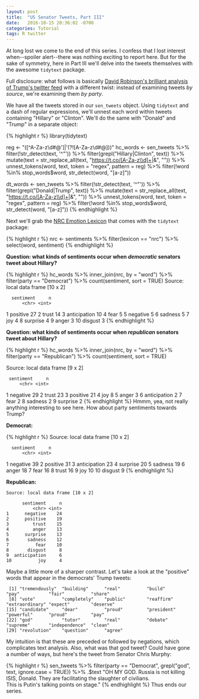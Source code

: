```yaml
---
layout: post
title:  "US Senator Tweets, Part III"
date:   2016-10-15 20:36:02 -0700
categories: Tutorial
tags: R twitter
---
```


At long lost we come to the end of this series. I confess that I lost interest when--spoiler alert--there was nothing exciting 
to report here. But for the sake of symmetry, here in Part III we'll delve into the tweets themselves with the awesome `tidytext` package.

Full disclosure: what follows is basically [David Robinson's brilliant analysis of Trump's twitter feed](http://varianceexplained.org/r/trump-tweets/) with a different
twist: instead of examining tweets *by source*, we're examining them *by party*. 

<!--more-->

We have all the tweets stored in our `sen_tweets` object. Using `tidytext` and a dash of regular expressions, we'll unnest each word
within tweets containing "Hillary" or "Clinton". We'll do the same with "Donald" and "Trump" in a separate object:

{% highlight r %}
library(tidytext)

reg <- "([^A-Za-z\\d#@']|'(?![A-Za-z\\d#@]))"
hc_words <- sen_tweets %>%
  filter(!str_detect(text, '^"')) %>%
  filter(grepl("Hillary|Clinton", text)) %>% 
  mutate(text = str_replace_all(text, "https://t.co/[A-Za-z\\d]+|&amp;", "")) %>%
  unnest_tokens(word, text, token = "regex", pattern = reg) %>%
  filter(!word %in% stop_words$word,
         str_detect(word, "[a-z]"))
         
dt_words <- sen_tweets %>%
  filter(!str_detect(text, '^"')) %>%
  filter(grepl("Donald|Trump", text)) %>% 
  mutate(text = str_replace_all(text, "https://t.co/[A-Za-z\\d]+|&amp;", "")) %>%
  unnest_tokens(word, text, token = "regex", pattern = reg) %>%
  filter(!word %in% stop_words$word,
         str_detect(word, "[a-z]"))
{% endhighlight %}

Next we'll grab the [NRC Emotion Lexicon](http://saifmohammad.com/WebPages/NRC-Emotion-Lexicon.htm) that comes with the `tidytext` package:

{% highlight r %}
nrc <- sentiments %>%
  filter(lexicon == "nrc") %>%
  select(word, sentiment)
{% endhighlight %}

**Question: what kinds of sentiments occur when *democratic* senators tweet about Hillary?**

{% highlight r %}
hc_words %>%
  inner_join(nrc, by = "word") %>%
  filter(party == "Democrat") %>% 
  count(sentiment, sort = TRUE)
Source: local data frame [10 x 2]

      sentiment     n
          <chr> <int>
1      positive    27
2         trust    14
3  anticipation    10
4          fear     5
5      negative     5
6       sadness     5
7           joy     4
8      surprise     4
9         anger     3
10      disgust     3
{% endhighlight %}

**Question: what kinds of sentiments occur when *republican* senators tweet about Hillary?**

{% highlight r %}
hc_words %>%
  inner_join(nrc, by = "word") %>%
  filter(party == "Republican") %>% 
  count(sentiment, sort = TRUE)

Source: local data frame [9 x 2]

     sentiment     n
         <chr> <int>
1     negative    29
2        trust    23
3     positive    21
4          joy     8
5        anger     3
6 anticipation     2
7         fear     2
8      sadness     2
9     surprise     2
{% endhighlight %}
Hmmm, yea, not really anything interesting to see here. How about party sentiments towards Trump?

**Democrat:**

{% highlight r %}
Source: local data frame [10 x 2]

      sentiment     n
          <chr> <int>
1      negative    39
2      positive    31
3  anticipation    23
4      surprise    20
5       sadness    19
6         anger    18
7          fear    16
8         trust    16
9           joy    10
10      disgust     9
{% endhighlight %}

**Republican:**

```
Source: local data frame [10 x 2]

      sentiment     n
          <chr> <int>
1      negative    24
2      positive    19
3         trust    15
4         anger    13
5      surprise    13
6       sadness    12
7          fear    10
8       disgust     8
9  anticipation     6
10          joy     4
```
Maybe a little more of a sharper contrast. Let's take a look at the "positive" words that appear in the democrats' Trump tweets:

```
 [1] "tremendously"  "building"      "real"          "build"         "pay"           "fair"          "share"        
 [8] "vote"          "completely"    "public"        "reaffirm"      "extraordinary" "expect"        "deserve"      
[15] "candidate"     "dear"          "proud"         "president"     "powerful"      "proud"         "pay"          
[22] "god"           "tutor"         "real"          "debate"        "supreme"       "independence"  "clean"        
[29] "revolution"    "question"      "agree"  
```

My intuition is that these are preceded or followed by negations, which complicates text analysis. Also, what was that god tweet? Could have
gone a number of ways, but here's the tweet from Senator Chris Murphy:

{% highlight r %}
sen_tweets %>% 
  filter(party == "Democrat",
         grepl("god", text, ignore.case = TRUE)) %>% 
  .$text
"OH MY GOD.  Russia is not killing ISIS, Donald.  They are facilitating the slaughter of civilians.  
This is Putin's talking points on stage."
{% endhighlight %}
Thus ends our series.


